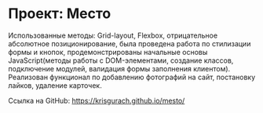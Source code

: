 # Проект: Место

Использованные методы: Grid-layout, Flexbox, отрицательное абсолютное позиционирование, была проведена работа по стилизации формы и кнопок, продемонстрированы начальные основы JavaScript(методы работы с DOM-элементами, создание классов, подключение модулей, валидация формы заполнения клиентом). Реализован функционал по добавлению фотографий на сайт, постановку лайков, удаление карточек.

Ссылка на GitHub: https://krisgurach.github.io/mesto/
